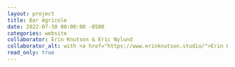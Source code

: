 ```yaml
---
layout: project
title: Bar Agricole
date: 2022-07-30 00:00:00 -0500
categories: website
collaborator: Erin Knutson & Eric Nylund
collaborator_alt: with <a href="https://www.erinknutson.studio/">Erin Knutson</a> & Eric Nylund
read_only: true
---
```

